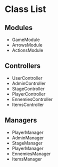 # Class List

## Modules

- GameModule
- ArrowsModule
- ActionsModule

## Controllers

- UserController
- AdminController
- StageController
- PlayerController
- EnnemiesController
- ItemsController

## Managers

- PlayerManager
- AdminManager
- StageManager
- PlayerManager
- EnnemiesManager
- ItemsManager